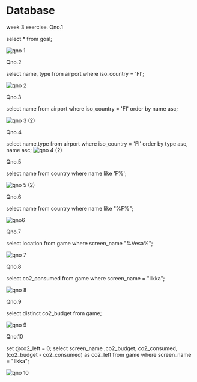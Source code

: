 # Database
week 3 exercise.
Qno.1

select * from goal;

![qno 1](https://github.com/user-attachments/assets/70940ea1-28d5-487c-9cbe-6bf416960aab)

Qno.2

select name, type from airport where iso_country = 'FI';

![qno 2](https://github.com/user-attachments/assets/d148aa22-4a87-4516-9d26-984884dadbc5)

Qno.3

select name from airport where iso_country = 'FI' order by name asc;


![qno 3 (2)](https://github.com/user-attachments/assets/610bd0bb-c763-41ee-b9fa-240ade217943)

Qno.4

select name,type from airport where iso_country = 'FI' order by type asc, name asc;
![qno 4 (2)](https://github.com/user-attachments/assets/27f89a15-72ec-4e06-a5ad-0771ba409ba8)

Qno.5

select name from country where name like 'F%';


![qno 5 (2)](https://github.com/user-attachments/assets/880e516c-f3ee-4eed-8954-96d99f27c826)

Qno.6

select name from country where name like "%F%";

![qno6](https://github.com/user-attachments/assets/f3ee0e3a-c529-405d-a03d-6b70d8c35d94)

Qno.7

select location from game where screen_name "%Vesa%";

![qno 7](https://github.com/user-attachments/assets/ff692076-e935-4aa2-8f62-c513f6be1d98)

Qno.8

select co2_consumed from game where screen_name = "Ilkka";

![qno 8](https://github.com/user-attachments/assets/e1ca9b63-33e0-4522-9fc2-38d1a0689683)

Qno.9

select distinct co2_budget from game;

![qno 9](https://github.com/user-attachments/assets/dd8bae6e-5b4d-4500-ad1b-e74f33dfc08e)

Qno.10

set @co2_left = 0;
select screen_name ,co2_budget, co2_consumed,(co2_budget - co2_consumed) as co2_left from game where screen_name = "Ilkka";

![qno 10](https://github.com/user-attachments/assets/1adbaf8a-22bd-4643-981f-2b495f30e7a6)


